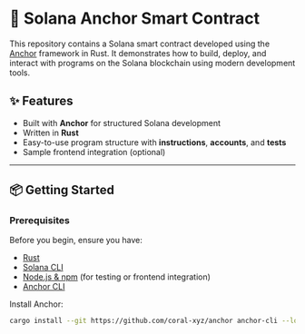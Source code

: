 # 🧭 Solana Anchor Smart Contract

This repository contains a Solana smart contract developed using the [Anchor](https://www.anchor-lang.com/) framework in Rust. It demonstrates how to build, deploy, and interact with programs on the Solana blockchain using modern development tools.

## ✨ Features

- Built with **Anchor** for structured Solana development  
- Written in **Rust**  
- Easy-to-use program structure with **instructions**, **accounts**, and **tests**  
- Sample frontend integration (optional)

---

## 📦 Getting Started

### Prerequisites

Before you begin, ensure you have:

- [Rust](https://www.rust-lang.org/tools/install)
- [Solana CLI](https://docs.solana.com/cli/install-solana-cli)
- [Node.js & npm](https://nodejs.org/) (for testing or frontend integration)
- [Anchor CLI](https://www.anchor-lang.com/docs/installation)

Install Anchor:

```bash
cargo install --git https://github.com/coral-xyz/anchor anchor-cli --locked
